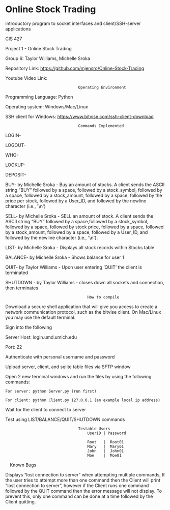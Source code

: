 # Online Stock Trading
 introductory program to socket interfaces and client/SSH-server applications

CIS 427

Project 1 - Online Stock Trading

Group 6: Taylor Williams, Michelle Sroka


Repository Link: https://github.com/mjensro/Online-Stock-Trading

Youtube Video Link:


                                    Operating Environment
Programming Language: Python

Operating system: Windows/Mac/Linux

SSH client for Windows: https://www.bitvise.com/ssh-client-download

                                    Commands Implemented

LOGIN- 

LOGOUT-

WHO-

LOOKUP-

DEPOSIT-

BUY- by Michelle Sroka - Buy an amount of stocks. A client sends the ASCII string “BUY” followed by a space, followed by a stock_symbol, followed by a space, followed by a stock_amount, followed by
a space, followed by the price per stock, followed by a User_ID, and followed by the
newline character (i.e., '\n')

SELL- by Michelle Sroka - SELL an amount of stock. A client sends the ASCII string “BUY” followed by a space,followed by a stock_symbol, followed by a space, followed by stock price, followed by a
space, followed by a stock_amount, followed by a space, followed by a User_ID, and
followed by the newline character (i.e., '\n').

LIST- by Michelle Sroka - Displays all stock records within Stocks table

BALANCE- by Michelle Sroka - Shows balance for user 1

QUIT- by Taylor Williams - Upon user entering ‘QUIT’ the client is terminated

SHUTDOWN - by Taylor Williams - closes down all sockets and connection, then terminates

                                        How to compile

Download a secure shell application that will give you access to create a network communication protocol, such as the bitvise client. On Mac/Linux you may use the default terminal.


Sign into the following

Server Host: login.umd.umich.edu

Port: 22

Authenticate with personal username and password

Upload server, client, and sqlite table files via SFTP window

Open 2 new terminal windows and run the files by using the following commands:

    For server: python Server.py (run first)

    For client: python Client.py 127.0.0.1 (an example local ip address)
    
Wait for the client to connect to server

Test using LIST/BALANCE/QUIT/SHUTDOWN commands

                                    Testable Users
                                        UserID | Password 
                        
                                        Root   |  Root01 
                                        Mary   |  Mary01 
                                        John   |  John01 
                                        Moe    |  Moe01 
⠀
                                        Known Bugs

Displays “lost connection to server” when attempting multiple commands,
If the user tries to attempt more than one command then the Client will print “lost connection to server”, however if the Client runs one command followed by the QUIT command then the error message will not display. To prevent this, only one command can be done at a time followed by the Client quitting.


